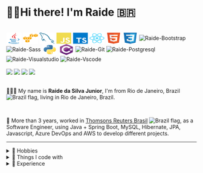 # 👋🏽Hi there! I'm Raide 🇧🇷

<div style="display: inline_block"><br>
  <img align="center" alt="Java" height="30" width="40" src="https://raw.githubusercontent.com/devicons/devicon/master/icons/java/java-original.svg">
  <img align="center" alt="AWS" height="30" width="40" src="https://raw.githubusercontent.com/devicons/devicon/master/icons/amazonwebservices/amazonwebservices-original.svg">
  <img align="center" alt="MySQL" height="30" width="40" src="https://raw.githubusercontent.com/devicons/devicon/master/icons/mysql/mysql-original.svg">
  <img align="center" alt="Raide-Js" height="30" width="40" src="https://raw.githubusercontent.com/devicons/devicon/master/icons/javascript/javascript-plain.svg">
  <img align="center" alt="Raide-Ts" height="30" width="40" src="https://raw.githubusercontent.com/devicons/devicon/master/icons/typescript/typescript-plain.svg">
  <img align="center" alt="Raide-React" height="30" width="40" src="https://raw.githubusercontent.com/devicons/devicon/master/icons/react/react-original.svg">
  <img align="center" alt="Raide-HTML" height="30" width="40" src="https://raw.githubusercontent.com/devicons/devicon/master/icons/html5/html5-original.svg">
  <img align="center" alt="Raide-CSS" height="30" width="40" src="https://raw.githubusercontent.com/devicons/devicon/master/icons/css3/css3-original.svg">
  <img align="center" alt="Raide-Bootstrap" height="30" width="40" src="https://cdn.jsdelivr.net/gh/devicons/devicon/icons/bootstrap/bootstrap-original.svg" />
  <img align="center" alt="Raide-Sass" height="30" width="40" src="https://cdn.jsdelivr.net/gh/devicons/devicon/icons/sass/sass-original.svg" />
  <img align="center" alt="Raide-Python" height="30" width="40" src="https://raw.githubusercontent.com/devicons/devicon/master/icons/python/python-original.svg">
  <img align="center" alt="Raide-Csharp" height="30" width="40" src="https://raw.githubusercontent.com/devicons/devicon/master/icons/csharp/csharp-original.svg">
  <img align="center" alt="Raide-Git" height="30" width="40" src="https://cdn.jsdelivr.net/gh/devicons/devicon/icons/git/git-plain.svg" />
  <img align="center" alt="Raide-Postgresql" height="30" width="40" src="https://cdn.jsdelivr.net/gh/devicons/devicon/icons/postgresql/postgresql-original.svg" />
  <img align="center" alt="Raide-Visualstudio" height="30" width="40" src="https://cdn.jsdelivr.net/gh/devicons/devicon/icons/visualstudio/visualstudio-plain.svg" />
  <img align="center" alt="Raide-Vscode" height="30" width="40" src="https://cdn.jsdelivr.net/gh/devicons/devicon/icons/vscode/vscode-original.svg" />
</div><br />

 
<div> 
  <a href="https://instagram.com/raidejunior" target="_blank"><img src="https://img.shields.io/badge/-Instagram-%23E4405F?style=for-the-badge&logo=instagram&logoColor=white" target="_blank"></a>
  <a href = "mailto:raidejunior@gmail.com"><img src="https://img.shields.io/badge/-Gmail-%23333?style=for-the-badge&logo=gmail&logoColor=white" target="_blank"></a>
  <a href="https://www.linkedin.com/in/raidejunior" target="_blank"><img src="https://img.shields.io/badge/-LinkedIn-%230077B5?style=for-the-badge&logo=linkedin&logoColor=white" target="_blank"></a>
  <a href="https://leetcode.com/raidejunior" target="_blank"><img src="https://img.shields.io/badge/LeetCode-000000?style=for-the-badge&logo=LeetCode&logoColor=#d16c06" target="_blank"></a>
  
</div><br />

🙋🏽‍♂️ My name is **Raide da Silva Junior**, I'm from Rio de Janeiro, Brazil <img src="https://raw.githubusercontent.com/hjnilsson/country-flags/master/svg/br.svg" width="16" alt="Brazil flag" />, living in Rio de Janeiro, Brazil.

<br />

🔭 More than 3 years, worked in [Thomsons Reuters Brasil](https://www.thomsonreuters.com.br) <img src="https://raw.githubusercontent.com/hjnilsson/country-flags/master/svg/br.svg" width="16" alt="Brazil flag" />, as a Software Engineer, using Java + Spring Boot, MySQL, Hibernate, JPA, Javascript, Azure DevOps and AWS to develop different projects.

---

<details>
  <summary>🎡 Hobbies </summary>

<br />

🌱 Currently learning more about Java. Meantime playing with React.

👯 Looking to collaborate on open-source projects.

💬 Ask me about Java, JS/TS (frontend and backend), DDD, SOLID, software architecture, system design, and design patterns.

⚡ Fun fact: [DOG](https://en.wikipedia.org/wiki/Dog) lover.

<img src="https://raw.githubusercontent.com/Raidejunior/raidejunior/main/Dogs.jpg" width="50%" alt="Dog Lover" />

---

</details>

<details>
  <summary>🧰 Things I code with</summary>

| Skill   | Technologies |
|---------|--------------|
| Backend | <img alt="Java" src="https://img.shields.io/badge/-Java-007396?style=flat-square&logo=java&logoColor=white" /> <img alt="C Sharp" src="https://img.shields.io/badge/-C_Sharp-512BD4?style=flat-square&logo=c-sharp&logoColor=white" /> <img alt=".NET" src="https://img.shields.io/badge/-.NET-5C2D91?style=flat-square&logo=dotnet&logoColor=white" /> <img alt="NodeJS" src="https://img.shields.io/badge/-NodeJS-43853d?style=flat-square&logo=nodedotjs&logoColor=white" /> |
| JS/TS ecosystem | <img alt="Javascript" src="https://img.shields.io/badge/-Javascript-F7DF1E?style=flat-square&logo=javascript&logoColor=white" /> <img alt="Javascript" src="https://img.shields.io/badge/-Typescript-3178C6?style=flat-square&logo=typescript&logoColor=white" /> <img alt="React" src="https://img.shields.io/badge/-React-45b8d8?style=flat-square&logo=react&logoColor=white" /> |
| Frontend | <img alt="HTML5" src="https://img.shields.io/badge/-HTML5-E34F26?style=flat-square&logo=html5&logoColor=white" /> <img alt="CSS3" src="https://img.shields.io/badge/-CSS3-157286?style=flat-square&logo=css3&logoColor=white" /> <img alt="Bootstrap" src="https://img.shields.io/badge/-Bootstrap-563D7C?style=flat-square&logo=bootstrap&logoColor=white" /> |
| SQL | <img alt="Microsoft SQL Server" src="https://img.shields.io/badge/-SQL_Server-CC2927?style=flat-square&logo=microsoft-sql-server&logoColor=white" /> <img alt="MySQL" src="https://img.shields.io/badge/-MySQL-4479A1?style=flat-square&logo=mysql&logoColor=white" /> <img alt="MariaDb" src="https://img.shields.io/badge/-MariaDB-003545?style=flat-square&logo=mariadb&logoColor=white" /> <img alt="PostgreSQL" src="https://img.shields.io/badge/-PostgreSQL-336791?style=flat-square&logo=postgresql&logoColor=white" /> <img alt="Oracle" src="https://img.shields.io/badge/-Oracle-F80000?style=flat-square&logo=oracle&logoColor=white" /> | 
| noSQL | <img alt="MongoDB" src="https://img.shields.io/badge/-MongoDB-47A248?style=flat-square&logo=mongodb&logoColor=white" />|
| Package Manager | <img alt="Nuget" src="https://img.shields.io/badge/-Nuget-004880?style=flat-square&logo=nuget&logoColor=white" /> <img alt="NPM" src="https://img.shields.io/badge/-NPM-CB3837?style=flat-square&logo=npm&logoColor=white" /> <img alt="Yarn" src="https://img.shields.io/badge/-Yarn-2C8EBB?style=flat-square&logo=yarn&logoColor=white" /> <img alt="Composer" src="https://img.shields.io/badge/-Composer-885630?style=flat-square&logo=composer&logoColor=black" /> |
| Version Control System (VCS) | <img alt="GIT" src="https://img.shields.io/badge/-Git-F05032?style=flat-square&logo=git&logoColor=white" /> |
| Code hosting | <img alt="GitHub" src="https://img.shields.io/badge/-GitHub-181717?style=flat-square&logo=github&logoColor=white" /> <img alt="GitLab" src="https://img.shields.io/badge/-GitLab-FC6D26?style=flat-square&logo=gitlab&logoColor=white" /> <img alt="BitBucket" src="https://img.shields.io/badge/GoogleCloud-%234285F4.svg??style=flat-square&logo=azuredevops&logoColor=white" /> <img alt="Azure DevOps" src="https://img.shields.io/badge/-Azure%20DevOps-0078D7?style=flat-square&logo=azuredevops&logoColor=white" /> |
| Infrastructure as Code (IaC) | <img alt="Terraform" src="https://img.shields.io/badge/-Terraform-7B42BC?style=flat-square&logo=terraform&logoColor=white" /> |
| Containers | <img alt="Docker" src="https://img.shields.io/badge/-Docker-46a2f1?style=flat-square&logo=docker&logoColor=white" /> <img alt="AWS EKS" src="https://img.shields.io/badge/-AWS_EKS-FF9900?style=flat-square&logo=amazoneks&logoColor=white" /> |
| Servers | <img alt="Azure Container Apps" src="https://img.shields.io/badge/-Azure_Container_Apps-0078D7?style=flat-square&logo=microsoftazure&logoColor=white" /> |
| Continuous Integration (CI) | <img alt="Jenkins" src="https://img.shields.io/badge/-Jenkins-D24939?style=flat-square&logo=jenkins&logoColor=white" /> <img alt="Github Actions" src="https://img.shields.io/badge/-GitHub_Actions-2088FF?style=flat-square&logo=github-actions&logoColor=white" /> <img alt="Azure Pipelines" src="https://img.shields.io/badge/-Azure%20Pipelines-2560E0?style=flat-square&logo=azurepipelines&logoColor=white" /> |
| Continuous Deployment (CD) | <img alt="Vault" src="https://img.shields.io/badge/-Vault-FFEC6E?style=flat-square&logo=vault&logoColor=white" /> |
| Cloud | <img alt="AWS" src="https://img.shields.io/badge/-AWS-232F3E?style=flat-square&logo=amazonaws&logoColor=white" /> <img alt="Microsoft Azure" src="https://img.shields.io/badge/-Azure-0078D4?style=flat-square&logo=microsoftazure&logoColor=white" /> <img alt="Heroku" src="https://img.shields.io/badge/-Heroku-430098?style=flat-square&logo=heroku&logoColor=white" /> <img alt="Vercel" src="https://img.shields.io/badge/-Vercel-000000?style=flat-square&logo=vercel&logoColor=white" /> <img alt="GoDaddy" src="https://img.shields.io/badge/-GoDaddy-1BDBDB?style=flat-square&logo=godaddy&logoColor=white" /> |
| Agile | <img alt="Azure DevOps" src="https://img.shields.io/badge/-Azure_DevOps-0078D7?style=flat-square&logo=azure-devops&logoColor=white" /> <img alt="Jira" src="https://img.shields.io/badge/-Jira-0052CC?style=flat-square&logo=jira&logoColor=white" /> <img alt="Trello" src="https://img.shields.io/badge/-Trello-0052CC?style=flat-square&logo=trello&logoColor=white" /> |
| Testing | <img alt="Swagger" src="https://img.shields.io/badge/-Swagger-85EA2D?style=flat-square&logo=swagger&logoColor=white" /> <img alt="Postman" src="https://img.shields.io/badge/-Postman-FF6C37?style=flat-square&logo=postman&logoColor=white" /> <img alt="Insomnia" src="https://img.shields.io/badge/-Insomnia-4000BF?style=flat-square&logo=insomnia&logoColor=white" /> |
| Code Quality | <img alt="ReSharper" src="https://img.shields.io/badge/-ReSharper-000000?style=flat-square&logo=resharper&logoColor=white" /> <img alt="Code Factor" src="https://img.shields.io/badge/-Code_Factor-F44A6A?style=flat-square&logo=codefactor&logoColor=white" /> |


---

</details>

<details>
 <summary>🎂 Experience</summary>

<!--START_SECTION:experience-section-->
<table width="100%"><thead><th colspan="5">Experience (in years)</th></thead><tbody><tr><td><strong>3+</strong> Javascript, HTML and CSS</td><td><strong>3+</strong> Java + Spring Boot</td><td><strong>3+</strong> Node.JS</td><td><strong>3+</strong> MySQL</td><td><strong>2+</strong> MongoDB</td></tr><tr><td><strong>2+</strong> Microsoft SQL Server</td><td><strong>2+</strong> .NET Framework</td><td><strong>2+</strong> .NET Core</td><td><strong>2+</strong> C# .NET</td></tr><tr><td><strong>2+</strong> PostgreSQL</td><td><strong>1+</strong> AWS</td><td><strong>1+</strong> Azure</td><td><strong>1+</strong> ReactJS</td></tr><tr></tr></tbody></table>
<!--END_SECTION:experience-section-->

---

</details>



  ##
